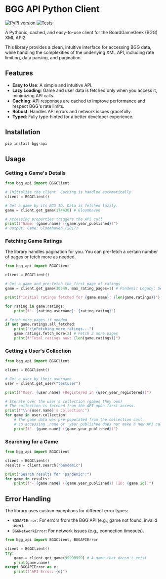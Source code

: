 # BGG API Python Client

[![PyPI version](https://badge.fury.io/py/bgg-api.svg)](https://badge.fury.io/py/bgg-api)
[![Tests](https://github.com/your-username/bgg-api/actions/workflows/main.yml/badge.svg)](https://github.com/your-username/bgg-api/actions)

A Pythonic, cached, and easy-to-use client for the BoardGameGeek (BGG) XML API2.

This library provides a clean, intuitive interface for accessing BGG data, while handling the complexities of the underlying XML API, including rate limiting, data parsing, and pagination.

## Features

-   **Easy to Use**: A simple and intuitive API.
-   **Lazy Loading**: Game and user data is fetched only when you access it, minimizing API calls.
-   **Caching**: API responses are cached to improve performance and respect BGG's rate limits.
-   **Robust**: Handles API errors and network issues gracefully.
-   **Typed**: Fully type-hinted for a better developer experience.

## Installation

```bash
pip install bgg-api
```

## Usage

### Getting a Game's Details

```python
from bgg_api import BGGClient

# Initialize the client. Caching is handled automatically.
client = BGGClient()

# Get a game by its BGG ID. Data is fetched lazily.
game = client.get_game(174430) # Gloomhaven

# Accessing properties triggers the API call
print(f"Game: {game.name} ({game.year_published})")
# Output: Game: Gloomhaven (2017)
```

### Fetching Game Ratings

The library handles pagination for you. You can pre-fetch a certain number of pages or fetch more as needed.

```python
from bgg_api import BGGClient

client = BGGClient()

# Get a game and pre-fetch the first page of ratings
game = client.get_game(30549, max_rating_pages=1) # Pandemic Legacy: Season 1

print(f"Initial ratings fetched for {game.name}: {len(game.ratings)}")

for rating in game.ratings:
    print(f"- {rating.username}: {rating.rating}")

# Fetch more pages if needed
if not game.ratings.all_fetched:
    print("\\nFetching more ratings...")
    game.ratings.fetch_more(2) # Fetch 2 more pages
    print(f"Total ratings now: {len(game.ratings)}")
```

### Getting a User's Collection

```python
from bgg_api import BGGClient

client = BGGClient()

# Get a user by their username
user = client.get_user("testuser")

print(f"User: {user.name} (Registered in {user.year_registered})")

# Iterate over the user's collection (games they own)
# The collection is fetched from the API upon first access.
print(f"\\n{user.name}'s Collection:")
for game in user.collection:
    # The game data was pre-populated from the collection call,
    # so accessing .name or .year_published does not make a new API call.
    print(f"- {game.name} ({game.year_published})")
```

### Searching for a Game

```python
from bgg_api import BGGClient

client = BGGClient()
results = client.search("pandemic")

print("Search results for 'pandemic':")
for game in results:
    print(f"- {game.name} ({game.year_published}) [ID: {game.id}]")
```

## Error Handling

The library uses custom exceptions for different error types:

-   `BGGAPIError`: For errors from the BGG API (e.g., game not found, invalid user).
-   `BGGNetworkError`: For network issues (e.g., connection timeouts).

```python
from bgg_api import BGGClient, BGGAPIError

client = BGGClient()
try:
    game = client.get_game(99999999) # A game that doesn't exist
    print(game.name)
except BGGAPIError as e:
    print(f"API Error: {e}")
```
